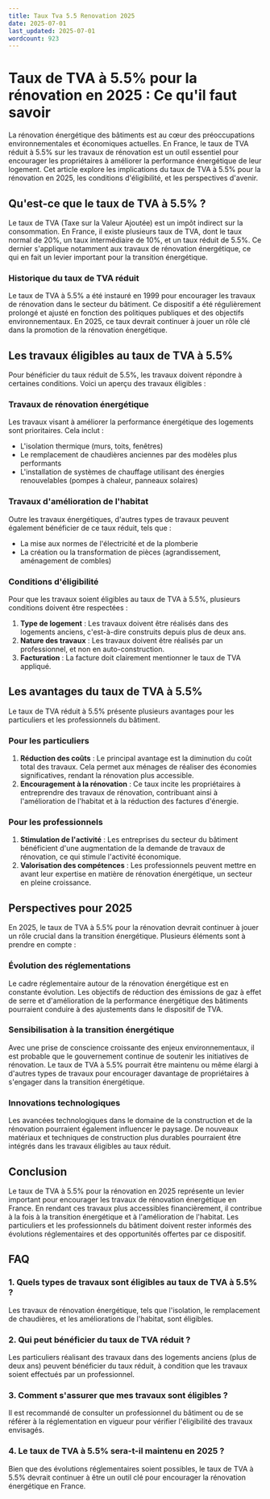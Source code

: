 ```yaml
---
title: Taux Tva 5.5 Renovation 2025
date: 2025-07-01
last_updated: 2025-07-01
wordcount: 923
---
```


# Taux de TVA à 5.5% pour la rénovation en 2025 : Ce qu'il faut savoir

La rénovation énergétique des bâtiments est au cœur des préoccupations environnementales et économiques actuelles. En France, le taux de TVA réduit à 5.5% sur les travaux de rénovation est un outil essentiel pour encourager les propriétaires à améliorer la performance énergétique de leur logement. Cet article explore les implications du taux de TVA à 5.5% pour la rénovation en 2025, les conditions d'éligibilité, et les perspectives d'avenir.

## Qu'est-ce que le taux de TVA à 5.5% ?

Le taux de TVA (Taxe sur la Valeur Ajoutée) est un impôt indirect sur la consommation. En France, il existe plusieurs taux de TVA, dont le taux normal de 20%, un taux intermédiaire de 10%, et un taux réduit de 5.5%. Ce dernier s'applique notamment aux travaux de rénovation énergétique, ce qui en fait un levier important pour la transition énergétique.

### Historique du taux de TVA réduit

Le taux de TVA à 5.5% a été instauré en 1999 pour encourager les travaux de rénovation dans le secteur du bâtiment. Ce dispositif a été régulièrement prolongé et ajusté en fonction des politiques publiques et des objectifs environnementaux. En 2025, ce taux devrait continuer à jouer un rôle clé dans la promotion de la rénovation énergétique.

## Les travaux éligibles au taux de TVA à 5.5%

Pour bénéficier du taux réduit de 5.5%, les travaux doivent répondre à certaines conditions. Voici un aperçu des travaux éligibles :

### Travaux de rénovation énergétique

Les travaux visant à améliorer la performance énergétique des logements sont prioritaires. Cela inclut :

- L'isolation thermique (murs, toits, fenêtres)
- Le remplacement de chaudières anciennes par des modèles plus performants
- L'installation de systèmes de chauffage utilisant des énergies renouvelables (pompes à chaleur, panneaux solaires)

### Travaux d'amélioration de l'habitat

Outre les travaux énergétiques, d'autres types de travaux peuvent également bénéficier de ce taux réduit, tels que :

- La mise aux normes de l'électricité et de la plomberie
- La création ou la transformation de pièces (agrandissement, aménagement de combles)

### Conditions d'éligibilité

Pour que les travaux soient éligibles au taux de TVA à 5.5%, plusieurs conditions doivent être respectées :

1. **Type de logement** : Les travaux doivent être réalisés dans des logements anciens, c'est-à-dire construits depuis plus de deux ans.
2. **Nature des travaux** : Les travaux doivent être réalisés par un professionnel, et non en auto-construction.
3. **Facturation** : La facture doit clairement mentionner le taux de TVA appliqué.

## Les avantages du taux de TVA à 5.5%

Le taux de TVA réduit à 5.5% présente plusieurs avantages pour les particuliers et les professionnels du bâtiment.

### Pour les particuliers

1. **Réduction des coûts** : Le principal avantage est la diminution du coût total des travaux. Cela permet aux ménages de réaliser des économies significatives, rendant la rénovation plus accessible.
2. **Encouragement à la rénovation** : Ce taux incite les propriétaires à entreprendre des travaux de rénovation, contribuant ainsi à l'amélioration de l'habitat et à la réduction des factures d'énergie.

### Pour les professionnels

1. **Stimulation de l'activité** : Les entreprises du secteur du bâtiment bénéficient d'une augmentation de la demande de travaux de rénovation, ce qui stimule l'activité économique.
2. **Valorisation des compétences** : Les professionnels peuvent mettre en avant leur expertise en matière de rénovation énergétique, un secteur en pleine croissance.

## Perspectives pour 2025

En 2025, le taux de TVA à 5.5% pour la rénovation devrait continuer à jouer un rôle crucial dans la transition énergétique. Plusieurs éléments sont à prendre en compte :

### Évolution des réglementations

Le cadre réglementaire autour de la rénovation énergétique est en constante évolution. Les objectifs de réduction des émissions de gaz à effet de serre et d'amélioration de la performance énergétique des bâtiments pourraient conduire à des ajustements dans le dispositif de TVA.

### Sensibilisation à la transition énergétique

Avec une prise de conscience croissante des enjeux environnementaux, il est probable que le gouvernement continue de soutenir les initiatives de rénovation. Le taux de TVA à 5.5% pourrait être maintenu ou même élargi à d'autres types de travaux pour encourager davantage de propriétaires à s'engager dans la transition énergétique.

### Innovations technologiques

Les avancées technologiques dans le domaine de la construction et de la rénovation pourraient également influencer le paysage. De nouveaux matériaux et techniques de construction plus durables pourraient être intégrés dans les travaux éligibles au taux réduit.

## Conclusion

Le taux de TVA à 5.5% pour la rénovation en 2025 représente un levier important pour encourager les travaux de rénovation énergétique en France. En rendant ces travaux plus accessibles financièrement, il contribue à la fois à la transition énergétique et à l'amélioration de l'habitat. Les particuliers et les professionnels du bâtiment doivent rester informés des évolutions réglementaires et des opportunités offertes par ce dispositif.

## FAQ

### 1. Quels types de travaux sont éligibles au taux de TVA à 5.5% ?

Les travaux de rénovation énergétique, tels que l'isolation, le remplacement de chaudières, et les améliorations de l'habitat, sont éligibles.

### 2. Qui peut bénéficier du taux de TVA réduit ?

Les particuliers réalisant des travaux dans des logements anciens (plus de deux ans) peuvent bénéficier du taux réduit, à condition que les travaux soient effectués par un professionnel.

### 3. Comment s'assurer que mes travaux sont éligibles ?

Il est recommandé de consulter un professionnel du bâtiment ou de se référer à la réglementation en vigueur pour vérifier l'éligibilité des travaux envisagés.

### 4. Le taux de TVA à 5.5% sera-t-il maintenu en 2025 ?

Bien que des évolutions réglementaires soient possibles, le taux de TVA à 5.5% devrait continuer à être un outil clé pour encourager la rénovation énergétique en France.